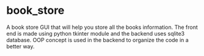 # book_store
A book store GUI that will help you store all the books information. 
The front end is made using python tkinter module and the backend uses sqlite3 database.
OOP concept is used in the backend to organize the code in a better way.
